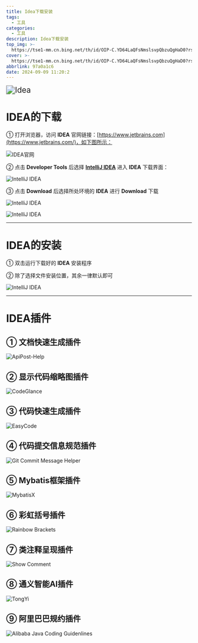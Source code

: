 ```yaml
---
title: Idea下载安装
tags:
  - 工具
categories:
  - 工具
description: Idea下载安装
top_img: >-
  https://tse1-mm.cn.bing.net/th/id/OIP-C.YD64LaQFsNmslsvpQbzuQgHaD0?rs=1&pid=ImgDetMain
cover: >-
  https://tse1-mm.cn.bing.net/th/id/OIP-C.YD64LaQFsNmslsvpQbzuQgHaD0?rs=1&pid=ImgDetMain
abbrlink: 97a0a1c6
date: 2024-09-09 11:20:2
---
```


<img src="https://mincong.io/assets/logo-intellij.png" alt="Idea" style="zoom: 150%;" />

# IDEA的下载

① 打开浏览器，访问 **IDEA** 官网链接：[https://www.jetbrains.com](https://www.jetbrains.com/)，如下图所示：

![IDEA官网](images/tools/idea/a/v1.png)

② 点击 **Developer Tools** 后选择 [**IntelliJ IDEA**](https://www.jetbrains.com/idea/) 进入 **IDEA** 下载界面：

![IntelliJ IDEA](images/tools/idea/a/v2.png)

③ 点击 **Download** 后选择所处环境的 **IDEA** 进行 **Download** 下载

![IntelliJ IDEA](images/tools/idea/a/v3.png)

![IntelliJ IDEA](images/tools/idea/a/v4.png)



------



# IDEA的安装

① 双击运行下载好的 **IDEA** 安装程序

② 除了选择文件安装位置，其余一律默认即可

![IntelliJ IDEA](images/tools/idea/a/v5.png)



------



# IDEA插件

## ① 文档快速生成插件

![ApiPost-Help](images/tools/idea/a/v6.png)

## ② 显示代码缩略图插件

![CodeGlance](images/tools/idea/a/v7.png)

## ③ 代码快速生成插件

![EasyCode](images/tools/idea/a/v8.png)

## ④ 代码提交信息规范插件

![Git Commit Message Helper](images/tools/idea/a/v9.png)

## ⑤ Mybatis框架插件

![MybatisX](images/tools/idea/a/v10.png)

## ⑥ 彩虹括号插件

![Rainbow Brackets](images/tools/idea/a/v11.png)

## ⑦ 类注释呈现插件

![Show Comment](images/tools/idea/a/v12.png)

## ⑧ 通义智能AI插件

![TongYi](images/tools/idea/a/v13.png)

## ⑨ 阿里巴巴规约插件

![Alibaba Java Coding Guidenlines](images/tools/idea/a/v14.png)
